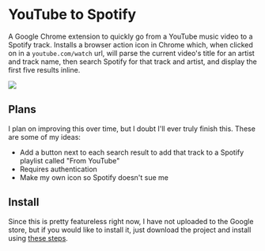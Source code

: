 # YouTube to Spotify

A Google Chrome extension to quickly go from a YouTube music video to a Spotify track. Installs a browser action icon in Chrome which, when clicked on in a `youtube.com/watch` url, will parse the current video's title for an artist and track name, then search Spotify for that track and artist, and display the first five results inline.

![](http://i.imgur.com/L5wYbYn.png)

## Plans

I plan on improving this over time, but I doubt I'll ever truly finish this. These are some of my ideas:
 - Add a button next to each search result to add that track to a Spotify playlist called "From YouTube"
  - Requires authentication
 - Make my own icon so Spotify doesn't sue me

## Install

Since this is pretty featureless right now, I have not uploaded to the Google store, but if you would like to install it, just download the project and install using [these steps](https://developer.chrome.com/extensions/getstarted#unpacked).